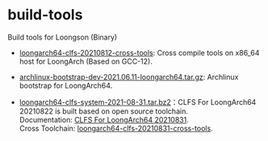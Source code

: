 # build-tools

Build tools for Loongson (Binary)

- [loongarch64-clfs-20210812-cross-tools](https://github.com/loongson/build-tools/releases/latest/download/loongarch64-clfs-20210812-cross-tools.tar.xz): Cross compile tools on x86_64 host for LoongArch (Based on GCC-12).

- [archlinux-bootstrap-dev-2021.06.11-loongarch64.tar.gz](https://github.com/loongson/build-tools/releases/latest/download/archlinux-bootstrap-dev-2021.06.11-loongarch64.tar.gz): Archlinux bootstrap for LoongArch64.

- [loongarch64-clfs-system-2021-08-31.tar.bz2](https://github.com/loongson/build-tools/releases/latest/download/loongarch64-clfs-system-2021-08-31.tar.bz2)：CLFS For LoongArch64 20210822 is built based on open source toolchain.  
Documentation: [CLFS For LoongArch64 20210831](https://github.com/sunhaiyong1978/CLFS-for-LoongArch/blob/main/CLFS_For_LoongArch64-20210831.md).  
Cross Toolchain: [loongarch64-clfs-20210831-cross-tools](https://github.com/loongson/build-tools/releases/latest/download/loongarch64-clfs-20210831-cross-tools.tar.xz).
